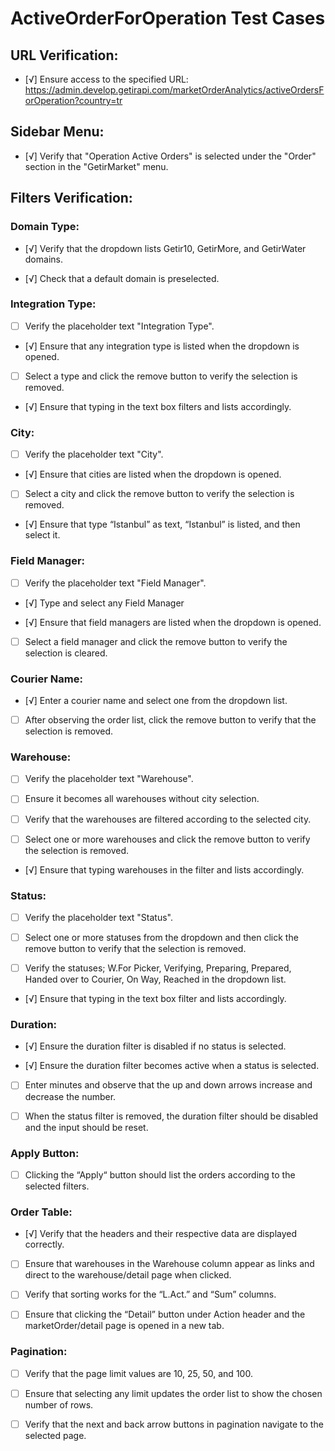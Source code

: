 # ActiveOrderForOperation Test Cases


## URL Verification:

- [√] Ensure access to the specified URL: https://admin.develop.getirapi.com/marketOrderAnalytics/activeOrdersForOperation?country=tr

## Sidebar Menu:

- [√] Verify that "Operation Active Orders" is selected under the "Order" section in the "GetirMarket" menu.

## Filters Verification:

### Domain Type:

- [√] Verify that the dropdown lists Getir10, GetirMore, and GetirWater domains.

- [√] Check that a default domain is preselected.

### Integration Type:

- [ ] Verify the placeholder text "Integration Type".

- [√] Ensure that any integration type is listed when the dropdown is opened.

- [ ] Select a type and click the remove button to verify the selection is removed.

- [√] Ensure that typing in the text box filters and lists accordingly.

### City:

- [ ] Verify the placeholder text "City".

- [√] Ensure that cities are listed when the dropdown is opened.

- [ ] Select a city and click the remove button to verify the selection is removed.

- [√] Ensure that type “Istanbul” as text, “Istanbul” is listed, and then select it.

### Field Manager:

- [ ] Verify the placeholder text "Field Manager".

- [√] Type and select any Field Manager

- [√] Ensure that field managers are listed when the dropdown is opened.

- [ ] Select a field manager and click the remove button to verify the selection is cleared.


### Courier Name:

- [√] Enter a courier name and select one from the dropdown list.

- [ ] After observing the order list, click the remove button to verify that the selection is removed.

### Warehouse:

- [ ] Verify the placeholder text "Warehouse".

- [ ] Ensure it becomes all warehouses without city selection.

- [ ] Verify that the warehouses are filtered according to the selected city.

- [ ] Select one or more warehouses and click the remove button to verify the selection is removed.

- [√] Ensure that typing warehouses in the filter and lists accordingly.

### Status:

- [ ] Verify the placeholder text "Status".

- [ ] Select one or more statuses from the dropdown and then click the remove button to verify that the selection is removed.

- [ ] Verify the statuses; W.For Picker, Verifying, Preparing, Prepared, Handed over to Courier, On Way, Reached in the dropdown list.

- [√] Ensure that typing in the text box filter and lists accordingly.

### Duration:

- [√] Ensure the duration filter is disabled if no status is selected.

- [√] Ensure the duration filter becomes active when a status is selected.

- [ ] Enter minutes and observe that the up and down arrows increase and decrease the number.

- [ ] When the status filter is removed, the duration filter should be disabled and the input should be reset.

### Apply Button:

- [ ] Clicking the “Apply“ button should list the orders according to the selected filters.

### Order Table:

- [√] Verify that the headers and their respective data are displayed correctly.

- [ ] Ensure that warehouses in the Warehouse column appear as links and direct to the warehouse/detail page when clicked.

- [ ] Verify that sorting works for the “L.Act.” and “Sum” columns.

- [ ] Ensure that clicking the “Detail” button under Action header and the marketOrder/detail page is opened in a new tab.

### Pagination:

- [ ] Verify that the page limit values are 10, 25, 50, and 100.

- [ ] Ensure that selecting any limit updates the order list to show the chosen number of rows.

- [ ] Verify that the next and back arrow buttons in pagination navigate to the selected page.


 